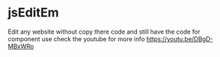 # jsEditEm
Edit any website without copy there code and still have the code for component use
check the youtube for more info
https://youtu.be/DBgD-MBxWRo

